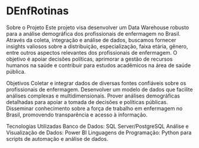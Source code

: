 # DEnfRotinas

Sobre o Projeto
Este projeto visa desenvolver um Data Warehouse robusto para a análise demográfica dos profissionais de enfermagem no Brasil. Através da coleta, integração e análise de dados, buscamos fornecer insights valiosos sobre a distribuição, especialização, faixa etária, gênero, entre outros aspectos relevantes dos profissionais de enfermagem. O objetivo é apoiar decisões políticas, aprimorar a gestão de recursos humanos na saúde e contribuir para estudos acadêmicos na área de saúde pública.

Objetivos
Coletar e integrar dados de diversas fontes confiáveis sobre os profissionais de enfermagem.
Desenvolver um modelo de dados que facilite análises complexas e multidimensionais.
Prover análises demográficas detalhadas para apoiar a tomada de decisões e políticas públicas.
Disseminar conhecimento sobre a força de trabalho em enfermagem no Brasil, promovendo transparência e acesso à informação.

Tecnologias Utilizadas
Banco de Dados: SQL Server/PostgreSQL 
Análise e Visualização de Dados: Power BI
Linguagens de Programação: Python para scripts de automação e análise de dados.
